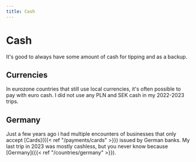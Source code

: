 ```yaml
---
title: Cash
---
```


# Cash
It's good to always have some amount of cash for tipping and as a backup.

## Currencies
In eurozone countries that still use local currencies, it's often possible to pay with euro cash. I did not use any PLN and SEK cash in my 2022-2023 trips.

## Germany
Just a few years ago i had multiple encounters of businesses that only accept [Cards]({{< ref "/payments/cards" >}}) issued by German banks. My last trip in 2023 was mostly cashless, but you never know because [Germany]({{< ref "/countries/germany" >}}).
